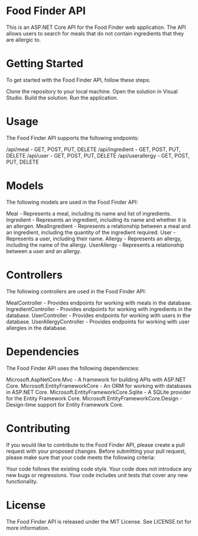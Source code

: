 # Food Finder API
This is an ASP.NET Core API for the Food Finder web application. The API allows users to search for meals that do not contain ingredients that they are allergic to.

# Getting Started
To get started with the Food Finder API, follow these steps:

Clone the repository to your local machine.
Open the solution in Visual Studio.
Build the solution.
Run the application.

# Usage
The Food Finder API supports the following endpoints:

/api/meal - GET, POST, PUT, DELETE
/api/ingredient - GET, POST, PUT, DELETE
/api/user - GET, POST, PUT, DELETE
/api/userallergy - GET, POST, PUT, DELETE

# Models
The following models are used in the Food Finder API:

Meal - Represents a meal, including its name and list of ingredients.
Ingredient - Represents an ingredient, including its name and whether it is an allergen.
MealIngredient - Represents a relationship between a meal and an ingredient, including the quantity of the ingredient required.
User - Represents a user, including their name.
Allergy - Represents an allergy, including the name of the allergy.
UserAllergy - Represents a relationship between a user and an allergy.

# Controllers
The following controllers are used in the Food Finder API:

MealController - Provides endpoints for working with meals in the database.
IngredientController - Provides endpoints for working with ingredients in the database.
UserController - Provides endpoints for working with users in the database.
UserAllergyController - Provides endpoints for working with user allergies in the database.

# Dependencies
The Food Finder API uses the following dependencies:

Microsoft.AspNetCore.Mvc - A framework for building APIs with ASP.NET Core.
Microsoft.EntityFrameworkCore - An ORM for working with databases in ASP.NET Core.
Microsoft.EntityFrameworkCore.Sqlite - A SQLite provider for the Entity Framework Core.
Microsoft.EntityFrameworkCore.Design - Design-time support for Entity Framework Core.

# Contributing
If you would like to contribute to the Food Finder API, please create a pull request with your proposed changes. Before submitting your pull request, please make sure that your code meets the following criteria:

Your code follows the existing code style.
Your code does not introduce any new bugs or regressions.
Your code includes unit tests that cover any new functionality.


# License
The Food Finder API is released under the MIT License. See LICENSE.txt for more information.
